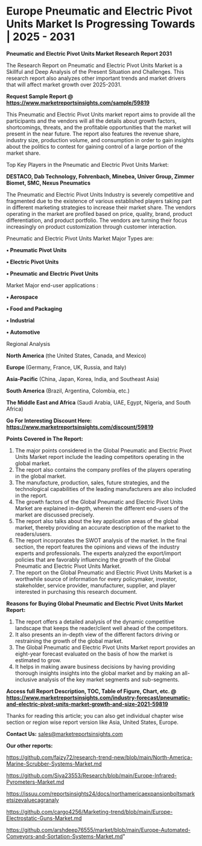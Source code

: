  # Europe Pneumatic and Electric Pivot Units Market Is Progressing Towards | 2025 - 2031

<strong>Pneumatic and Electric Pivot Units Market Research Report 2031</strong>

The Research Report on Pneumatic and Electric Pivot Units Market is a Skillful and Deep Analysis of the Present Situation and Challenges. This research report also analyzes other important trends and market drivers that will affect market growth over 2025-2031.

<strong>Request Sample Report @ <a href=https://www.marketreportsinsights.com/sample/59819>https://www.marketreportsinsights.com/sample/59819</a></strong>

This Pneumatic and Electric Pivot Units market report aims to provide all the participants and the vendors will all the details about growth factors, shortcomings, threats, and the profitable opportunities that the market will present in the near future. The report also features the revenue share, industry size, production volume, and consumption in order to gain insights about the politics to contest for gaining control of a large portion of the market share.

Top Key Players in the Pneumatic and Electric Pivot Units Market:

<strong>DESTACO, Dab Technology, Fohrenbach, Minebea, Univer Group, Zimmer Biomet, SMC, Nexus Pneumatics</strong>

The Pneumatic and Electric Pivot Units Industry is severely competitive and fragmented due to the existence of various established players taking part in different marketing strategies to increase their market share. The vendors operating in the market are profiled based on price, quality, brand, product differentiation, and product portfolio. The vendors are turning their focus increasingly on product customization through customer interaction.

Pneumatic and Electric Pivot Units Market Major Types are:

<strong>• Pneumatic Pivot Units

• Electric Pivot Units

• Pneumatic and Electric Pivot Units</strong>

Market Major end-user applications :

<strong>• Aerospace

• Food and Packaging

• Industrial

• Automotive</strong>

Regional Analysis

</u><strong><b>North America</b></strong> (the United States, Canada, and Mexico)

<strong><b>Europe </b></strong>(Germany, France, UK, Russia, and Italy)

<strong><b>Asia-Pacific</b></strong> (China, Japan, Korea, India, and Southeast Asia)

<strong><b>South America</b></strong> (Brazil, Argentina, Colombia, etc.)

<strong><b>The Middle East and Africa</b></strong> (Saudi Arabia, UAE, Egypt, Nigeria, and South Africa)

<strong>Go For Interesting Discount Here: <a href=https://www.marketreportsinsights.com/discount/59819>https://www.marketreportsinsights.com/discount/59819</a></strong>

<strong>Points Covered in The Report:</strong>
<ol>
  <li>The major points considered in the Global Pneumatic and Electric Pivot Units Market report include the leading competitors operating in the global market.</li>
  <li>The report also contains the company profiles of the players operating in the global market.</li>
  <li>The manufacture, production, sales, future strategies, and the technological capabilities of the leading manufacturers are also included in the report.</li>
  <li>The growth factors of the Global Pneumatic and Electric Pivot Units Market are explained in-depth, wherein the different end-users of the market are discussed precisely.</li>
  <li>The report also talks about the key application areas of the global market, thereby providing an accurate description of the market to the readers/users.</li>
  <li>The report incorporates the SWOT analysis of the market. In the final section, the report features the opinions and views of the industry experts and professionals. The experts analyzed the export/import policies that are favorably influencing the growth of the Global Pneumatic and Electric Pivot Units Market.</li>
  <li>The report on the Global Pneumatic and Electric Pivot Units Market is a worthwhile source of information for every policymaker, investor, stakeholder, service provider, manufacturer, supplier, and player interested in purchasing this research document.</li>
</ol>
<strong>Reasons for Buying Global Pneumatic and Electric Pivot Units Market Report:</strong>

<ol>
  <li>The report offers a detailed analysis of the dynamic competitive landscape that keeps the reader/client well ahead of the competitors.</li>
  <li>It also presents an in-depth view of the different factors driving or restraining the growth of the global market.</li>
  <li>The Global Pneumatic and Electric Pivot Units Market report provides an eight-year forecast evaluated on the basis of how the market is estimated to grow.</li>
  <li>It helps in making aware business decisions by having providing thorough insights insights into the global market and by making an all-inclusive analysis of the key market segments and sub-segments.</li>
</ol>
<strong>Access full Report Description, TOC, Table of Figure, Chart, etc. @ <a href=https://www.marketreportsinsights.com/industry-forecast/pneumatic-and-electric-pivot-units-market-growth-and-size-2021-59819>https://www.marketreportsinsights.com/industry-forecast/pneumatic-and-electric-pivot-units-market-growth-and-size-2021-59819</a></strong>


Thanks for reading this article; you can also get individual chapter wise section or region wise report version like Asia, United States, Europe.

<strong>Contact Us:</strong>
sales@marketreportsinsights.com

<strong>Our other reports:</strong>

<a href=https://github.com/faizy72/research-trend-new/blob/main/North-America-Marine-Scrubber-Systems-Market.md>https://github.com/faizy72/research-trend-new/blob/main/North-America-Marine-Scrubber-Systems-Market.md</a>

<a href=https://github.com/Siya23553/Research/blob/main/Europe-Infrared-Pyrometers-Market.md>https://github.com/Siya23553/Research/blob/main/Europe-Infrared-Pyrometers-Market.md</a>

<a href=https://issuu.com/reportsinsights24/docs/northamericaexpansionboltsmarketsizevaluecagranaly>https://issuu.com/reportsinsights24/docs/northamericaexpansionboltsmarketsizevaluecagranaly</a>

<a href=https://github.com/cargo4256/Marketing-trend/blob/main/Europe-Electrostatic-Guns-Market.md>https://github.com/cargo4256/Marketing-trend/blob/main/Europe-Electrostatic-Guns-Market.md</a>

<a href=https://github.com/arshdeep76555/market/blob/main/Europe-Automated-Conveyors-and-Sortation-Systems-Market.md>https://github.com/arshdeep76555/market/blob/main/Europe-Automated-Conveyors-and-Sortation-Systems-Market.md</a>"
